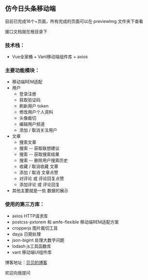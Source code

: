 ## 仿今日头条移动端

目前已完成16个+页面，所有完成的页面可以在  previewImg 文件夹下查看

接口文档就在根目录下

### **技术栈：**

- Vue全家桶 + Vant移动端组件库 + axios

### **主要功能模块：**

- 移动端REM适配
- 用户
  - 登录注册
  - 获取验证码
  - 刷新用户 token
  - 修改用户个人资料
  - 头像裁切
  - 编辑用户频道
  - 添加 / 取消关注用户
- 文章
  - 搜索文章
  - 搜索 -- 获取联想建议
  - 搜索 -- 获取搜索结果
  - 搜索 -- 删除用户搜索历史 
  - 收藏 / 取消收藏 文章
  - 添加 / 取消 文章点赞
  - 对评论 或 评论回复点赞
  - 添加评论 或 评论回复
- 其他主要就是一些 数据的展示

### **使用的第三方库：**

- axios 		HTTP请求库
- postcss-pxtorem 和 amfe-flexible 移动端REM适配方案
- cropperjs      图片裁切工具
- dayjs      日期处理
- json-bigint    处理大数字问题
- lodash   js工具函数库
- vant  移动端UI组件库

博客地址：<a target="_blank" href="https://blog.csdn.net/Kavii_a?spm=1001.2101.3001.5113">贝贝的博客</a>

欢迎向我提问

​	

